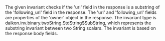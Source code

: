 The given invariant checks if the 'url' field in the response is a substring of the 'following_url' field in the response. The 'url' and 'following_url' fields are properties of the 'owner' object in the response. The invariant type is daikon.inv.binary.twoString.StdString$SubString, which represents the substring invariant between two String scalars. The invariant is based on the response body fields.
